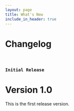 ```yaml
---
layout: page
title: What's New
include_in_header: true
---
```


# Changelog

<br>

### `Initial Release`
# **Version 1.0**
This is the first release version.

<br>